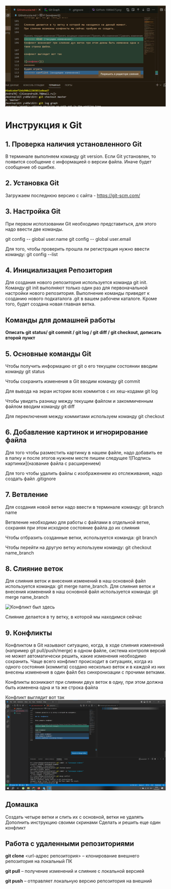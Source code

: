 ![Тут должно быть лого](image.png)
# Инструкция к Git

## 1. Проверка наличия установленного Git

В терминале выполняем команду git version.
Если Git установлен, то появится сообщение с информацией о версии файла. 
Иначе будет сообщение об ошибке.

## 2. Установка Git

Загружаем последнюю версию с сайта - https://git-scm.com/

## 3. Настройка Git

При первом исползовании Git необходимо представиться, для этого надо ввести две команды.

git config -- global user.name
git config -- global user.email

Для того, чтобы проверить прошла ли регистрация нужно ввести команду: git config --list

## 4. Инициализация Репозитория 

Для создания нового репозитория используется команда git init. Команду git init выполняют только один раз для первоначальной настройки нового репозитория. Выполнение команды приведет к созданию нового подкаталога .git в вашем рабочем каталоге. Кроме того, будет создана новая главная ветка.

## Команды для домашней работы

**Описать git status/ git commit / git log / git diff / git checkout, дописать второй пункт**

## 5. Основные команды Git

Чтобы получить информацию от git о его текущем состоянии вводим команду git status

Чтобы сохранить изменения в Git вводим команду git commit

Для вывода на экран истории всех коммитов с их хеш-кодами git log

Чтобы увидеть разницу между текущим файлом и закоммиченным файлом вводим команду git diff

Для переключения между коммитами используем команду git checkout

## 6. Добавление картинок и игнорирование файла

Для того чтобы разместить картинку в нашем файле, надо добавить ее в папку и после этогов нужнем месте пишем следущее ![Подпись картинки](название файла с расширением)

Для того чтобы удалить файлы с изображением из отслеживания, надо создать файл .gitignore

## 7. Ветвление

Для создания новой ветки надо ввести в терминале команду: git branch name

Ветвление необходимо для работы с файлами в отдельной ветке, сохраняя при этом исходное состояние файла до их слияния

Чтобы отбразить созданные ветки, используется команда: git branch

Чтобы перейти на другую ветку используем команду: git checkout name_branch

## 8. Слияние веток

Для слияния веток и внесения изменений в наш основной файл используется команда: git merge name_branch. Для слияния веток и внесения изменений в наш основной файл используется команда: git merge name_branch

![Конфликт был здесь](twig.png)

Слияние делается в ту ветку, в которой мы находимся сейчас

## 9. Конфликты

Конфликтом в Git называют ситуацию, когда, в ходе слияния изменений (например git pull/push/merge) в одном файле, система контроля версий не может автоматически решить, какие изменения необходимо сохранить. Чаще всего конфликт происходит в ситуациях, когда из одного состояния (коммита) создано несколько веток и в каждой из них внесены изменения в один файл без синхронизации с прочими ветками.

Конфликты возникают при слиянии двух веток в одну, при этом должна быть изменена одна и та же строка файла

Конфликт выглядит вот так
![conflict](conflict.png)

## Домашка

Создать четыре ветки и слить их с основной, ветки не удалять
Дополнить инструкцию своими скринами
Сделать и решить еще один конфликт

## Работа с удаленными репозиториями

**git clone** <url-адрес репозитория> – клонирование внешнего репозитория на
локальный ПК

**git pull** – получение изменений и слияние с локальной версией

**git push** – отправляет локальную версию репозитория на внешний